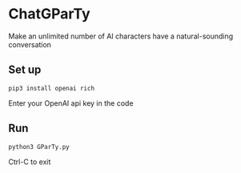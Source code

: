 # ChatGParTy
Make an unlimited number of AI characters have a natural-sounding conversation


## Set up
```
pip3 install openai rich
```

Enter your OpenAI api key in the code


## Run

```
python3 GParTy.py
```
Ctrl-C to exit